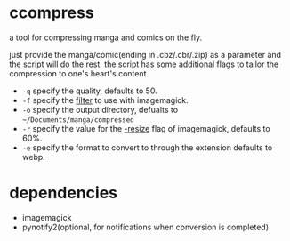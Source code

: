 # ccompress
a tool for compressing manga and comics on the fly.

just provide the manga/comic(ending in .cbz/.cbr/.zip) as a parameter and the script will do the rest.
the script has some additional flags to tailor the compression to one's heart's content.


- ```-q``` specify the quality, defaults to 50.
- ```-f``` specify the [filter](https://imagemagick.org/Usage/filter/) to use with imagemagick.
- ```-o``` specify the output directory, defualts to ```~/Documents/manga/compressed```
- ```-r``` specify the value for the [-resize](https://legacy.imagemagick.org/Usage/resize/) flag of imagemagick, defaults to 60%.
- ```-e``` specify the format to convert to through the extension defaults to webp.
# dependencies
- imagemagick
- pynotify2(optional, for notifications when conversion is completed)
